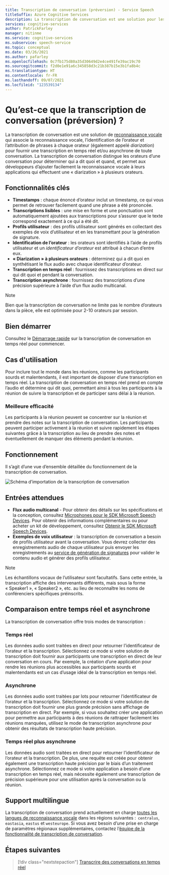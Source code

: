 ```yaml
---
title: Transcription de conversation (préversion) - Service Speech
titleSuffix: Azure Cognitive Services
description: La transcription de conversation est une solution pour les réunions, qui combine la reconnaissance, l’ID de l’orateur et la diarisation pour fournir la transcription de toute conversation.
services: cognitive-services
author: PatrickFarley
manager: nitinme
ms.service: cognitive-services
ms.subservice: speech-service
ms.topic: conceptual
ms.date: 03/26/2021
ms.author: pafarley
ms.openlocfilehash: 0c7fb175d80a35d30649d2e4ce491fe39ac19c70
ms.sourcegitcommit: f2d0e1e91a6c345858d3c21b387b15e3b1fa8b4c
ms.translationtype: HT
ms.contentlocale: fr-FR
ms.lasthandoff: 09/07/2021
ms.locfileid: "123539134"
---
```

# <a name="what-is-conversation-transcription-preview"></a>Qu’est-ce que la transcription de conversation (préversion) ?

La transcription de conversation est une solution de [reconnaissance vocale](speech-to-text.md) qui associe la reconnaissance vocale, l’identification de l’orateur et l’attribution de phrases à chaque orateur (également appelé _diarization_) pour fournir une transcription en temps réel et/ou asynchrone de toute conversation. La transcription de conversation distingue les orateurs d’une conversation pour déterminer qui a dit quoi et quand, et permet aux développeurs d’ajouter facilement la reconnaissance vocale à leurs applications qui effectuent une « diarization » à plusieurs orateurs.

## <a name="key-features"></a>Fonctionnalités clés

- **Timestamps** : chaque énoncé d’orateur inclut un timestamp, ce qui vous permet de retrouver facilement quand une phrase a été prononcée.
- **Transcriptions lisibles** : une mise en forme et une ponctuation sont automatiquement ajoutées aux transcriptions pour s’assurer que le texte correspond exactement à ce qui a été dit.
- **Profils utilisateur** : des profils utilisateur sont générés en collectant des exemples de voix d’utilisateur et en les transmettant pour la génération de signature.
- **Identification de l’orateur** : les orateurs sont identifiés à l’aide de profils utilisateur et un _identificateur d’orateur_ est attribué à chacun d’entre eux.
- **« Diarization » à plusieurs orateurs** : déterminez qui a dit quoi en synthétisant le flux audio avec chaque identificateur d’orateur.
- **Transcription en temps réel** : fournissez des transcriptions en direct sur qui dit quoi et pendant la conversation.
- **Transcription asynchrone** : fournissez des transcriptions d’une précision supérieure à l’aide d’un flux audio multicanal.

> [!NOTE]
> Bien que la transcription de conversation ne limite pas le nombre d’orateurs dans la pièce, elle est optimisée pour 2-10 orateurs par session.

## <a name="get-started"></a>Bien démarrer

Consultez le [Démarrage rapide](how-to-use-conversation-transcription.md) sur la transcription de conversation en temps réel pour commencer.

## <a name="use-cases"></a>Cas d'utilisation

Pour inclure tout le monde dans les réunions, comme les participants sourds et malentendants, il est important de disposer d’une transcription en temps réel. La transcription de conversation en temps réel prend en compte l’audio et détermine qui dit quoi, permettant ainsi à tous les participants à la réunion de suivre la transcription et de participer sans délai à la réunion.

### <a name="improved-efficiency"></a>Meilleure efficacité

Les participants à la réunion peuvent se concentrer sur la réunion et prendre des notes sur la transcription de conversation. Les participants peuvent participer activement à la réunion et suivre rapidement les étapes suivantes grâce à la transcription au lieu de prendre des notes et éventuellement de manquer des éléments pendant la réunion.

## <a name="how-it-works"></a>Fonctionnement

Il s’agit d’une vue d’ensemble détaillée du fonctionnement de la transcription de conversation.

![Schéma d’importation de la transcription de conversation](media/scenarios/conversation-transcription-service.png)

## <a name="expected-inputs"></a>Entrées attendues

- **Flux audio multicanal** - Pour obtenir des détails sur les spécifications et la conception, consultez [Microphones pour le SDK Microsoft Speech Devices](./speech-devices-sdk-microphone.md). Pour obtenir des informations complémentaires ou pour acheter un kit de développement, consultez [Obtenir le SDK Microsoft Speech Devices](./get-speech-devices-sdk.md).
- **Exemples de voix utilisateur** : la transcription de conversation a besoin de profils utilisateur avant la conversation. Vous devrez collecter des enregistrements audio de chaque utilisateur puis envoyer les enregistrements au [service de génération de signatures](https://aka.ms/cts/signaturegenservice) pour valider le contenu audio et générer des profils utilisateur.

> [!NOTE]
> Les échantillons vocaux de l’utilisateur sont facultatifs. Sans cette entrée, la transcription affiche des intervenants différents, mais sous la forme « Speaker1 », « Speaker2 », etc. au lieu de reconnaître les noms de conférenciers spécifiques préinscrits.


## <a name="real-time-vs-asynchronous"></a>Comparaison entre temps réel et asynchrone

La transcription de conversation offre trois modes de transcription :

### <a name="real-time"></a>Temps réel

Les données audio sont traitées en direct pour retourner l’identificateur de l’orateur et la transcription. Sélectionnez ce mode si votre solution de transcription doit fournir aux participants une transcription en direct de leur conversation en cours. Par exemple, la création d’une application pour rendre les réunions plus accessibles aux participants sourds et malentendants est un cas d’usage idéal de la transcription en temps réel.

### <a name="asynchronous"></a>Asynchrone

Les données audio sont traitées par lots pour retourner l’identificateur de l’orateur et la transcription. Sélectionnez ce mode si votre solution de transcription doit fournir une plus grande précision sans affichage de transcription en direct. Par exemple, si vous souhaitez créer une application pour permettre aux participants à des réunions de rattraper facilement les réunions manquées, utilisez le mode de transcription asynchrone pour obtenir des résultats de transcription haute précision.

### <a name="real-time-plus-asynchronous"></a>Temps réel plus asynchrone

Les données audio sont traitées en direct pour retourner l’identificateur de l’orateur et la transcription. De plus, une requête est créée pour obtenir également une transcription haute précision par le biais d’un traitement asynchrone. Sélectionnez ce mode si votre application a besoin d’une transcription en temps réel, mais nécessite également une transcription de précision supérieure pour une utilisation après la conversation ou la réunion.

## <a name="language-support"></a>Support multilingue

La transcription de conversation prend actuellement en charge [toutes les langues de reconnaissance vocale](language-support.md#speech-to-text) dans les régions suivantes :  `centralus`, `eastasia`, `eastus` et `westeurope`. Si vous avez besoin d’une prise en charge de paramètres régionaux supplémentaires, contactez l’[équipe de la fonctionnalité de transcription de conversation](mailto:CTSFeatureCrew@microsoft.com).

## <a name="next-steps"></a>Étapes suivantes

> [!div class="nextstepaction"]
> [Transcrire des conversations en temps réel](how-to-use-conversation-transcription.md)

